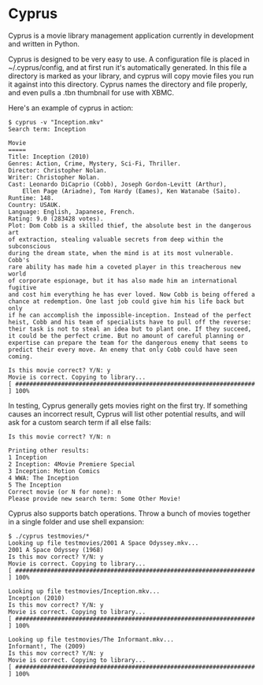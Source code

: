 # Cyprus

Cyprus is a movie library management application currently in development
and written in Python.

Cyprus is designed to be very easy to use. A configuration file is placed in
~/.cyprus/config, and at first run it's automatically generated. In this file
a directory is marked as your library, and cyprus will copy movie files you 
run it against into this directory. Cyprus names the directory and file 
properly, and even pulls a .tbn thumbnail for use with XBMC.

Here's an example of cyprus in action:

    $ cyprus -v "Inception.mkv"
    Search term: Inception

	Movie
	=====
	Title: Inception (2010)
	Genres: Action, Crime, Mystery, Sci-Fi, Thriller.
	Director: Christopher Nolan.
	Writer: Christopher Nolan.
	Cast: Leonardo DiCaprio (Cobb), Joseph Gordon-Levitt (Arthur),
        Ellen Page (Ariadne), Tom Hardy (Eames), Ken Watanabe (Saito).
	Runtime: 148.
	Country: USAUK.
	Language: English, Japanese, French.
	Rating: 9.0 (283428 votes).
	Plot: Dom Cobb is a skilled thief, the absolute best in the dangerous art
    of extraction, stealing valuable secrets from deep within the subconscious
    during the dream state, when the mind is at its most vulnerable. Cobb's
    rare ability has made him a coveted player in this treacherous new world
    of corporate espionage, but it has also made him an international fugitive
    and cost him everything he has ever loved. Now Cobb is being offered a 
    chance at redemption. One last job could give him his life back but only
    if he can accomplish the impossible-inception. Instead of the perfect 
    heist, Cobb and his team of specialists have to pull off the reverse:
    their task is not to steal an idea but to plant one. If they succeed,
    it could be the perfect crime. But no amount of careful planning or
    expertise can prepare the team for the dangerous enemy that seems to
    predict their every move. An enemy that only Cobb could have seen 
    coming.
	
	Is this movie correct? Y/N: y
	Movie is correct. Copying to library...
	[ #################################################################### ] 100% 

In testing, Cyprus generally gets movies right on the first try. If something
causes an incorrect result, Cyprus will list other potential results, and will
ask for a custom search term if all else fails:

	Is this movie correct? Y/N: n
	
	Printing other results: 
	1 Inception
	2 Inception: 4Movie Premiere Special
	3 Inception: Motion Comics
	4 WWA: The Inception
	5 The Inception
	Correct movie (or N for none): n
	Please provide new search term: Some Other Movie! 

Cyprus also supports batch operations. Throw a bunch of movies together in a
single folder and use shell expansion:

    $ ./cyprus testmovies/*
	Looking up file testmovies/2001 A Space Odyssey.mkv...
	2001 A Space Odyssey (1968)
	Is this mov correct? Y/N: y
	Movie is correct. Copying to library...
	[ #################################################################### ] 100% 
	
	Looking up file testmovies/Inception.mkv...
	Inception (2010)
	Is this mov correct? Y/N: y
	Movie is correct. Copying to library...
	[ #################################################################### ] 100% 
	
	Looking up file testmovies/The Informant.mkv...
	Informant!, The (2009)
	Is this mov correct? Y/N: y
	Movie is correct. Copying to library...
	[ #################################################################### ] 100% 
